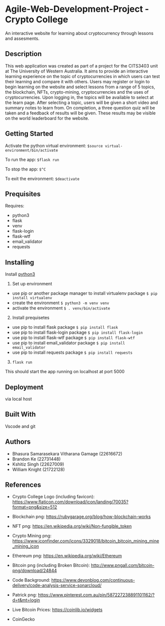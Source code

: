# Agile-Web-Development-Project - Crypto College

An interactive website for learning about cryptocurrency through lessons and assesments.

## Description

This web application was created as part of a project for the CITS3403 unit at The University of Western Australia. It aims to provide an interactive learning experience on the topic of cryptocurrencies in which users can test their learning and compare it with others. Users may register or login to begin learning on the website and select lessons from a range of 5 topics, the blockchain, NFTs, crypto-mining, cryptocurrencies and the uses of cryptocurrencies. Upon logging in, the topics will be available to select at the learn page. After selecting a topic, users will be given a short video and summary notes to learn from. On completion, a three question quiz will be taken and a feedback of results will be given. These results may be visible on the world leaderboard for the website.

## Getting Started

Activate the python virtual environment:
`$source virtual-environment/bin/activate`

To run the app:
`$flask run`

To stop the app:
`$^C`

To exit the environment:
`$deactivate`

## Prequisites

Requires:

- python3
- flask
- venv
- flask-login
- flask-wtf
- email_validator
- requests

## Installing

Install [python3](https://www.python.org/downloads/)

1. Set up environment

- use pip or another package manager to install virtualenv package `$ pip install virtualenv`
- create the environment `$ python3 -m venv venv`
- activate the environment `$ . venv/bin/activate`

2. Install prequisetes

- use pip to install flask package `$ pip install flask`
- use pip to install flask-login package `$ pip install flask-login`
- use pip to install flask-wtf package `$ pip install flask-wtf`
- use pip to install email_validator package `$ pip install email_validator`
- use pip to install requests package `$ pip install requests`


3. `flask run`

This should start the app running on localhost at port 5000

## Deployment

via local host

## Built With

Vscode and git

## Authors

- Bhasura Samarasekara Vitharana Gamage (22616672)
- Brandon Ke (22731448)
- Kshitiz Singh (22627009)
- William Knight (21722128)

## References

- Crypto College Logo (including favicon): https://www.flaticon.com/download/icon/landing/70035?format=png&size=512
- Blockchain png: https://rubygarage.org/blog/how-blockchain-works
- NFT png: https://en.wikipedia.org/wiki/Non-fungible_token
- Crypto Mining png: https://www.iconfinder.com/icons/3329018/bitcoin_bitcoin_mining_mine_mining_icon
- Ethereum png: https://en.wikipedia.org/wiki/Ethereum
- Bitcoin png (including Broken Bitcoin): http://www.pngall.com/bitcoin-png/download/24844
- Code Background: https://www.devonblog.com/continuous-delivery/code-analysis-service-sonarcloud/
- Patrick png: https://www.pinterest.com.au/pin/587227238891101162/?d=t&mt=login

- Live Bitcoin Prices: https://coinlib.io/widgets
- CoinGecko
